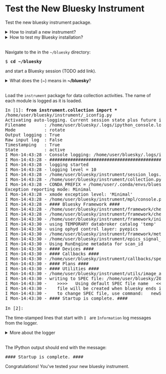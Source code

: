 # Test the New Bluesky Instrument

Test the new bluesky instrument package.

<details>
<summary>How to install a new instrument?</summary>

Visit <a href=https://bcda-aps.github.io/bluesky_training/instrument/_install_new_instrument.html> Bluesky Installation</a>.
</details>

<details>
<summary>How to test my Bluesky installation?</summary>
Test (verify) the installation by running the <a
href=https://bcda-aps.github.io/bluesky_training/tutor/hello_world.html>Hello, World!</a>
tutorial.
</details>

<br>

Navigate to the in the `~/bluesky` directory:

<pre>
$ <b>cd ~/bluesky</b>
</pre>

and start a Bluesky session (TODO add link).





<details>
<summary>What does the (~) means in <b>~/bluesky</b>?</summary>
The tilde (~) character represents the current user's home directory. This is a shortcut that can be used to specify file paths without having to type out the entire path to the home directory.
</details>

<br>

Load the `instrument` package for data collection activities.  The name of each module is logged as it is loaded.

<pre>
In [1]: <b>from instrument.collection import *</b>
/home/user/bluesky/instrument/_iconfig.py
Activating auto-logging. Current session state plus future input saved.
Filename       : /home/user/bluesky/.logs/ipython_console.log
Mode           : rotate
Output logging : True
Raw input log  : False
Timestamping   : True
State          : active
I Mon-14:43:28 - Console logging: /home/user/bluesky/.logs/ipython_console.log
I Mon-14:43:28 - ############################################################ startup
I Mon-14:43:28 - logging started
I Mon-14:43:28 - logging level = 10
I Mon-14:43:28 - /home/user/bluesky/instrument/session_logs.py
I Mon-14:43:28 - /home/user/bluesky/instrument/collection.py
I Mon-14:43:28 - CONDA_PREFIX = /home/user/.conda/envs/bluesky_2023_3
Exception reporting mode: Minimal
I Mon-14:43:28 - xmode exception level: 'Minimal'
I Mon-14:43:28 - /home/user/bluesky/instrument/mpl/console.py
I Mon-14:43:28 - #### Bluesky Framework ####
I Mon-14:43:28 - /home/user/bluesky/instrument/framework/check_python.py
I Mon-14:43:28 - /home/user/bluesky/instrument/framework/check_bluesky.py
I Mon-14:43:30 - /home/user/bluesky/instrument/framework/initialize.py
I Mon-14:43:30 - using TEMPORARY databroker catalog 'temp'
I Mon-14:43:30 - using ophyd control layer: pyepics
I Mon-14:43:30 - /home/user/bluesky/instrument/framework/metadata.py
I Mon-14:43:30 - /home/user/bluesky/instrument/epics_signal_config.py
I Mon-14:43:30 - Using RunEngine metadata for scan_id
I Mon-14:43:30 - #### Devices ####
I Mon-14:43:30 - #### Callbacks ####
I Mon-14:43:30 - /home/user/bluesky/instrument/callbacks/spec_data_file_writer.py
I Mon-14:43:30 - #### Plans ####
I Mon-14:43:30 - #### Utilities ####
I Mon-14:43:30 - /home/user/bluesky/instrument/utils/image_analysis.py
I Mon-14:43:30 - writing to SPEC file: /home/user/bluesky/20230313-144330.dat
I Mon-14:43:30 -    >>>>   Using default SPEC file name   <<<<
I Mon-14:43:30 -    file will be created when bluesky ends its next scan
I Mon-14:43:30 -    to change SPEC file, use command:   newSpecFile('title')
I Mon-14:43:30 - #### Startup is complete. ####

In [2]:
</pre>

The time-stamped lines that start with `I ` are `Information` log messages from the logger.
<details>
<summary>More about the logger</summary>
The logger levels are:

starting | meaning
--- | ---
`E ` | error
`W ` | warning
`I ` | information (default)
`D ` | debugging (lots of detail!)

The logger output to the terminal is intentionally terse.  Greater detail may be available in log files in the `.logs/` subdirectory.

</details>

<br>

The IPython output should end with  the message: 

<pre>#### Startup is complete. ####
</pre>



Congratulations!  You've tested your new bluesky instrument.
